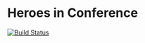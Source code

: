 # Heroes in Conference

[![Build Status](https://travis-ci.com/groupkilo/heroes_in_conference.svg?branch=master)](https://travis-ci.com/groupkilo/heroes_in_conference)
